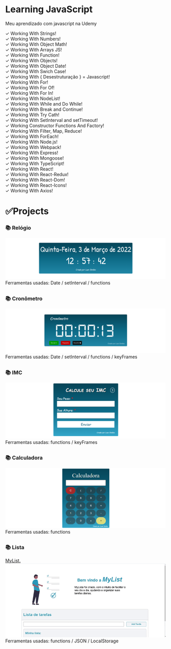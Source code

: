 # Learning JavaScript
 Meu aprendizado com javascript na Udemy

 ✓ Working With Strings! <br>
 ✓ Working With Numbers! <br>
 ✓ Working With Object Math! <br>
 ✓ Working With Arrays JS! <br>
 ✓ Working With Function! <br>
 ✓ Working With Objects! <br>
 ✓ Working With Object Date! <br>
 ✓ Working With Swich Case! <br>
 ✓ Working With { Desestruturação } = Javascript! <br>
 ✓ Working With For! <br>
 ✓ Working With For Of! <br>
 ✓ Working With For In! <br>
 ✓ Working With NodeList! <br>
 ✓ Working With While and Do While! <br>
 ✓ Working With Break and Continue! <br>
 ✓ Working With Try Cath! <br>
 ✓ Working With SetInterval and setTimeout! <br>
 ✓ Working Constructor Functions And Factory! <br>
 ✓ Working With Filter, Map, Reduce! <br>
 ✓ Working With ForEach! <br>
 ✓ Working With Node.js! <br>
 ✓ Working With Webpack! <br>
 ✓ Working With Express! <br>
 ✓ Working With Mongoose! <br>
 ✓ Working With TypeScript! <br>
 ✓ Working With React! <br>
 ✓ Working With React-Redux! <br>
 ✓ Working With React-Dom! <br>
 ✓ Working With React-Icons! <br>
 ✓ Working With Axios! <br>

 <h1>✅Projects</h1>
 <h3>📚 Relógio</h3> 
 
 <a href="https://sylu4n.github.io/JsUdemy/exercicios/Relogio/index.html"><img src="./imgReadme/Relogio.png" alt="Funcionamento do relógio"></a>
 Ferramentas usadas: Date / setInterval / functions
 <h2></h2>

 <h3>📚 Cronômetro</h3> 
 <a href="https://sylu4n.github.io/JsUdemy/exercicios/Cronometro/index.html"><img src="./imgReadme/Cronometro.png" alt="Funcionamento do cronômetro"></a>
 Ferramentas usadas: Date / setInterval / functions / keyFrames
 <h2></h2>

<h3>📚 IMC</h3> 
 <a href="https://sylu4n.github.io/JsUdemy/exercicios/IMC/index.html">
 <img src="./imgReadme/IMC.png" alt="Funcionamento do IMC"></a>
 Ferramentas usadas: functions / keyFrames
 <h2></h2>

<h3>📚 Calculadora</h3> 
 <a href="https://sylu4n.github.io/JsUdemy/exercicios/Calculadora/index.html">
 <img src="./imgReadme/Calculadora.png" alt="Funcionamento do IMC"></a>
 Ferramentas usadas: functions
 <h2></h2>

<h3>📚 Lista</h3> 
<a href="https://sylu4n.github.io/JsUdemy/exercicios/Lista/index.html">MyList.</a> 
<img src="./imgReadme/lista.gif" alt="Funcionamento da Lista"></a>
 Ferramentas usadas: functions / JSON / LocalStorage  
 <h2></h2>
